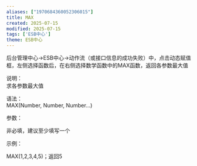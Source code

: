 ```yaml
---
aliases: ["1970684360052306015"]
title: MAX
created: 2025-07-15
modified: 2025-07-15
tags: ['ESB中心']
theme: ESB中心
---
```


后台管理中心->ESB中心->动作流（或接口信息的成功失败）中，点击动态赋值框，左侧选择函数后，在右侧选择数学函数中的MAX函数，返回各参数最大值

说明：  
求各参数最大值

语法：  
MAX(Number, Number, Number...)  

参数：

非必填，建议至少填写一个

示例：

MAX(1,2,3,4,5)；返回5